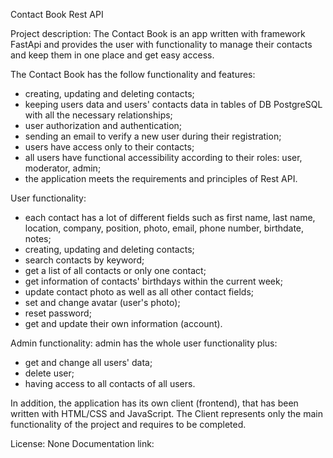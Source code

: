 Contact Book Rest API

Project description: The Contact Book is an app written with framework FastApi and provides the user with functionality to manage their contacts and keep them in one place and get easy access.

The Contact Book has the follow functionality and features:

- creating, updating and deleting contacts;
- keeping users data and users' contacts data in tables of DB PostgreSQL with all the necessary relationships;
- user authorization and authentication;
- sending an email to verify a new user during their registration;
- users have access only to their contacts;
- all users have functional accessibility according to their roles: user, moderator, admin;
- the application meets the requirements and principles of Rest API.

User functionality:
- each contact has a lot of different fields such as first name, last name, location, company, position, photo, email, phone number, birthdate, notes;
- creating, updating and deleting contacts;
- search contacts by keyword;
- get a list of all contacts or only one contact;
- get information of contacts' birthdays within the current week;
- update contact photo as well as all other contact fields;
- set and change avatar (user's photo);
- reset password;
- get and update their own information (account).

Admin functionality:
admin has the whole user functionality plus:
- get and change all users' data;
- delete user;
- having access to all contacts of all users.

In addition, the application has its own client (frontend), that has been written with HTML/CSS and JavaScript. The Client represents only the main functionality of the project and requires to be completed.


License: None
Documentation link:

